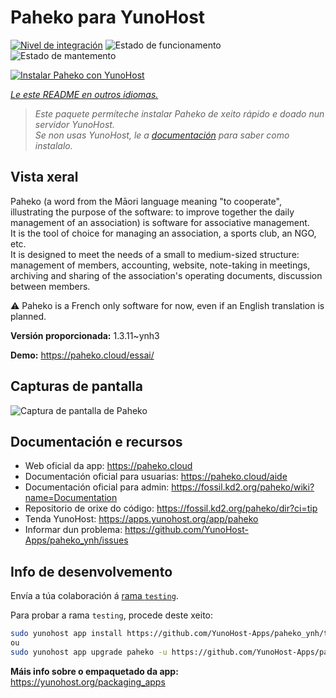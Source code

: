 <!--
NOTA: Este README foi creado automáticamente por <https://github.com/YunoHost/apps/tree/master/tools/readme_generator>
NON debe editarse manualmente.
-->

# Paheko para YunoHost

[![Nivel de integración](https://dash.yunohost.org/integration/paheko.svg)](https://ci-apps.yunohost.org/ci/apps/paheko/) ![Estado de funcionamento](https://ci-apps.yunohost.org/ci/badges/paheko.status.svg) ![Estado de mantemento](https://ci-apps.yunohost.org/ci/badges/paheko.maintain.svg)

[![Instalar Paheko con YunoHost](https://install-app.yunohost.org/install-with-yunohost.svg)](https://install-app.yunohost.org/?app=paheko)

*[Le este README en outros idiomas.](./ALL_README.md)*

> *Este paquete permíteche instalar Paheko de xeito rápido e doado nun servidor YunoHost.*  
> *Se non usas YunoHost, le a [documentación](https://yunohost.org/install) para saber como instalalo.*

## Vista xeral

Paheko (a word from the Māori language meaning "to cooperate", illustrating the purpose of the software: to improve together the daily management of an association) is software for associative management.  
It is the tool of choice for managing an association, a sports club, an NGO, etc.  
It is designed to meet the needs of a small to medium-sized structure: management of members, accounting, website, note-taking in meetings, archiving and sharing of the association's operating documents, discussion between members.

⚠️ Paheko is a French only software for now, even if an English translation is planned.


**Versión proporcionada:** 1.3.11~ynh3

**Demo:** <https://paheko.cloud/essai/>

## Capturas de pantalla

![Captura de pantalla de Paheko](./doc/screenshots/screenshot.png)

## Documentación e recursos

- Web oficial da app: <https://paheko.cloud>
- Documentación oficial para usuarias: <https://paheko.cloud/aide>
- Documentación oficial para admin: <https://fossil.kd2.org/paheko/wiki?name=Documentation>
- Repositorio de orixe do código: <https://fossil.kd2.org/paheko/dir?ci=tip>
- Tenda YunoHost: <https://apps.yunohost.org/app/paheko>
- Informar dun problema: <https://github.com/YunoHost-Apps/paheko_ynh/issues>

## Info de desenvolvemento

Envía a túa colaboración á [rama `testing`](https://github.com/YunoHost-Apps/paheko_ynh/tree/testing).

Para probar a rama `testing`, procede deste xeito:

```bash
sudo yunohost app install https://github.com/YunoHost-Apps/paheko_ynh/tree/testing --debug
ou
sudo yunohost app upgrade paheko -u https://github.com/YunoHost-Apps/paheko_ynh/tree/testing --debug
```

**Máis info sobre o empaquetado da app:** <https://yunohost.org/packaging_apps>
